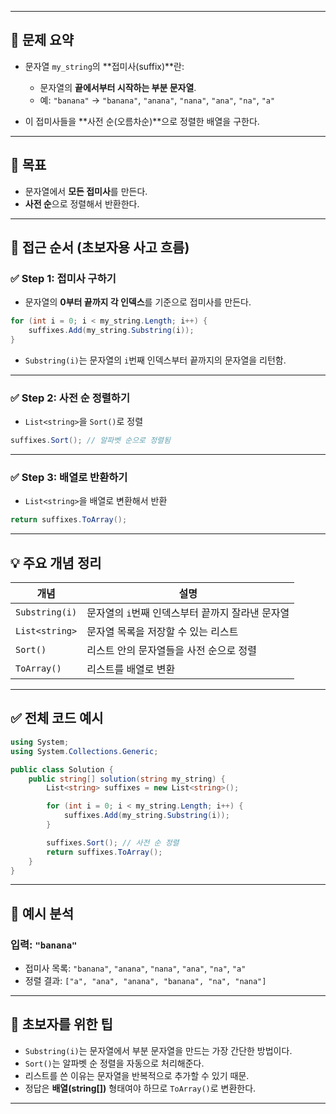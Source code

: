 
---

## 📌 문제 요약

* 문자열 `my_string`의 \*\*접미사(suffix)\*\*란:

  * 문자열의 **끝에서부터 시작하는 부분 문자열**.
  * 예: `"banana"` → `"banana"`, `"anana"`, `"nana"`, `"ana"`, `"na"`, `"a"`
* 이 접미사들을 \*\*사전 순(오름차순)\*\*으로 정렬한 배열을 구한다.

---

## 🎯 목표

* 문자열에서 **모든 접미사**를 만든다.
* **사전 순**으로 정렬해서 반환한다.

---

## 🧠 접근 순서 (초보자용 사고 흐름)

### ✅ Step 1: 접미사 구하기

* 문자열의 **0부터 끝까지 각 인덱스**를 기준으로 접미사를 만든다.

```csharp
for (int i = 0; i < my_string.Length; i++) {
    suffixes.Add(my_string.Substring(i));
}
```

* `Substring(i)`는 문자열의 `i`번째 인덱스부터 끝까지의 문자열을 리턴함.

---

### ✅ Step 2: 사전 순 정렬하기

* `List<string>`을 `Sort()`로 정렬

```csharp
suffixes.Sort(); // 알파벳 순으로 정렬됨
```

---

### ✅ Step 3: 배열로 반환하기

* `List<string>`을 배열로 변환해서 반환

```csharp
return suffixes.ToArray();
```

---

## 💡 주요 개념 정리

| 개념             | 설명                           |
| -------------- | ---------------------------- |
| `Substring(i)` | 문자열의 `i`번째 인덱스부터 끝까지 잘라낸 문자열 |
| `List<string>` | 문자열 목록을 저장할 수 있는 리스트         |
| `Sort()`       | 리스트 안의 문자열들을 사전 순으로 정렬       |
| `ToArray()`    | 리스트를 배열로 변환                  |

---

## ✅ 전체 코드 예시

```csharp
using System;
using System.Collections.Generic;

public class Solution {
    public string[] solution(string my_string) {
        List<string> suffixes = new List<string>();

        for (int i = 0; i < my_string.Length; i++) {
            suffixes.Add(my_string.Substring(i));
        }

        suffixes.Sort(); // 사전 순 정렬
        return suffixes.ToArray();
    }
}
```

---

## 🔎 예시 분석

### 입력: `"banana"`

* 접미사 목록:
  `"banana"`, `"anana"`, `"nana"`, `"ana"`, `"na"`, `"a"`
* 정렬 결과:
  `["a", "ana", "anana", "banana", "na", "nana"]`

---

## 👶 초보자를 위한 팁

* `Substring(i)`는 문자열에서 부분 문자열을 만드는 가장 간단한 방법이다.
* `Sort()`는 알파벳 순 정렬을 자동으로 처리해준다.
* 리스트를 쓴 이유는 문자열을 반복적으로 추가할 수 있기 때문.
* 정답은 **배열(string\[])** 형태여야 하므로 `ToArray()`로 변환한다.

---
